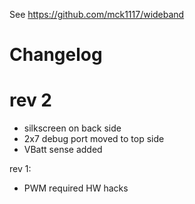 See https://github.com/mck1117/wideband


# Changelog


# rev 2

* silkscreen on back side
* 2x7 debug port moved to top side
* VBatt sense added

rev 1: 
* PWM required HW hacks
